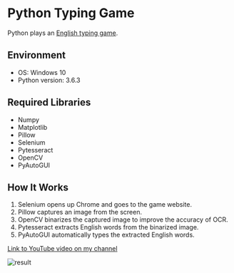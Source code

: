 # Python Typing Game
Python plays an [English typing game](https://10fastfingers.com/typing-test/english).

## Environment
- OS: Windows 10
- Python version: 3.6.3

## Required Libraries
- Numpy
- Matplotlib
- Pillow
- Selenium
- Pytesseract
- OpenCV
- PyAutoGUI

## How It Works
1. Selenium opens up Chrome and goes to the game website.
2. Pillow captures an image from the screen.
3. OpenCV binarizes the captured image to improve the accuracy of OCR.
4. Pytesseract extracts English words from the binarized image.
5. PyAutoGUI automatically types the extracted English words.

[Link to YouTube video on my channel](https://www.youtube.com/watch?v=t3jwDWAF5y0)
<br>

![result](https://github.com/harupy/typing_game/blob/master/video.gif)
